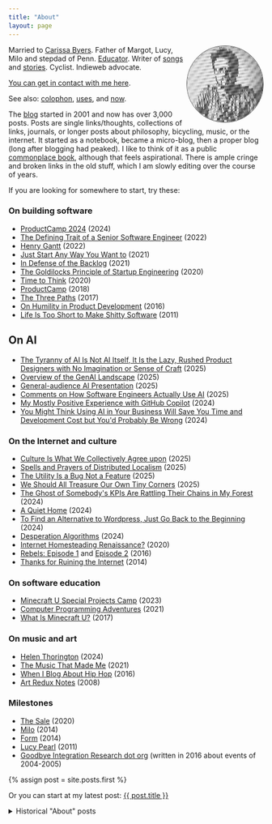 ```yaml
---
title: "About"
layout: page
---
```


<style>
  img {
    float: right;
    background-color: #eee;
    border-radius: 75px;
    border: 1px solid #555;
    max-width: 150px;
  }
  @media (prefers-color-scheme: dark) {
    img {
      border: 1px solid #fff;
    }
  }
</style>

![](/assets/page/d-glif.png)

Married to [Carissa Byers](http://carissabyers.com/). Father of Margot, Lucy, Milo and stepdad of Penn. [Educator](http://minecraftu.org/). Writer of [songs](/music) and [stories](/writing). Cyclist. Indieweb advocate.

[You can get in contact with me here](https://letterbird.co/dealingwith).

See also: [colophon](/colophon), [uses](/uses), and [now](/now).

The [blog](/blog) started in 2001 and now has over 3,000 posts. Posts are single links/thoughts, collections of links, journals, or longer posts about philosophy, bicycling, music, or the internet. It started as a notebook, became a micro-blog, then a proper blog (long after blogging had peaked). I like to think of it as a public [commonplace book](https://en.wikipedia.org/wiki/Commonplace_book), although that feels aspirational. There is ample cringe and broken links in the old stuff, which I am slowly editing over the course of years.

If you are looking for somewhere to start, try these:

### On building software

- [ProductCamp 2024](/2024/10/20/productcamp-2024/) (2024)
- [The Defining Trait of a Senior Software Engineer](/2022/12/08/the-defining-trait-of-a-senior-software-engineer/) (2022)
- [Henry Gantt](/2022/09/13/henry-gantt/) (2022)
- [Just Start Any Way You Want to](/2021/02/18/just-start-any-way-you-want-to/) (2021)
- [In Defense of the Backlog](/2021/01/26/in-defense-of-the-backlog/) (2021)
- [The Goldilocks Principle of Startup Engineering](/2020/08/28/the-goldilocks-principle-of-startup-engineering/) (2020)
- [Time to Think](/2020/10/28/time-to-think/) (2020)
- [ProductCamp](/2018/03/11/product-camp/) (2018)
- [The Three Paths](/2017/04/22/the-three-paths/) (2017)
- [On Humility in Product Development](/2016/02/29/on-humility-in-product-development/) (2016)
- [Life Is Too Short to Make Shitty Software](/2011/03/15/life-is-too-short-to-make-shitty-software/) (2011)

## On AI

- [The Tyranny of AI Is Not AI Itself, It Is the Lazy, Rushed Product Designers with No Imagination or Sense of Craft](https://daniel.industries/2025/07/13/the-tyranny-of-ai-is-not-ai-itself-it-is-the-lazy-rushed-product-designers-with-no-imagination-or-sense-of-craft/) (2025)
- [Overview of the GenAI Landscape](https://daniel.industries/2025/06/20/overview-of-the-genai-landscape/) (2025)
- [General-audience AI Presentation](https://daniel.industries/2025/05/17/general-audience-ai-presentation/) (2025)
- [Comments on How Software Engineers Actually Use AI](https://daniel.industries/2025/03/29/comments-on-how-software-engineers-actually-use-ai/) (2025)
- [My Mostly Positive Experience with GitHub Copilot](https://daniel.industries/2024/07/09/my-mostly-positive-experience-with-github-copilot/) (2024)
- [You Might Think Using AI in Your Business Will Save You Time and Development Cost but You'd Probably Be Wrong](https://daniel.industries/2024/06/30/you-might-think-using-ai-in-your-business-will-save-you-time-and-development-cost-but-youd-be-wrong/) (2024)

### On the Internet and culture

- [Culture Is What We Collectively Agree upon](/2025/04/27/culture-is-what-we-collectively-agree-upon/) (2025)
- [Spells and Prayers of Distributed Localism](/2025/03/15/spells-and-prayers-of-distributed-localism/) (2025)
- [The Utility Is a Bug Not a Feature](/2025/03/01/the-utility-is-a-bug-not-a-feature/) (2025)
- [We Should All Treasure Our Own Tiny Corners](/2025/01/25/we-should-all-treasure-our-own-tiny-corners/) (2025)
- [The Ghost of Somebody's KPIs Are Rattling Their Chains in My Forest](/2024/12/30/the-ghost-of-somebodys-kpis-are-rattling-their-chains-in-my-forest/) (2024)
- [A Quiet Home](/2024/09/30/a-quiet-home/) (2024)
- [To Find an Alternative to Wordpress, Just Go Back to the Beginning](/2024/02/29/to-find-an-alternative-to-wordpress-just-go-back-to-the-beginning/) (2024)
- [Desperation Algorithms](/2024/01/15/desperation-algorithms/) (2024)
- [Internet Homesteading Renaissance?](/2020/08/18/internet-homesteading-renaissance/) (2020)
- [Rebels: Episode 1](/2016/09/05/rebels/) and [Episode 2](/2016/09/05/rebels-episode-2/) (2016)
- [Thanks for Ruining the Internet](/2014/02/12/thanks-for-ruining-the-internet/) (2014)

### On software education

- [Minecraft U Special Projects Camp](/2023/09/11/2023-minecraft-u-special-projects-camp/) (2023)
- [Computer Programming Adventures](/2021/07/02/computer-programming-adventures/) (2021)
- [What Is Minecraft U?](/2017/06/15/what-is-minecraft-u/) (2017)

### On music and art

- [Helen Thorington](/2024/12/29/helen-thorington/) (2024)
- [The Music That Made Me](/2021/11/25/the-music-that-made-me/) (2021)
- [When I Blog About Hip Hop](/2016/08/28/when-i-blog-about-hip-hop/) (2016)
- [Art Redux Notes](/2008/04/26/art-redux-notes/) (2008)

### Milestones

- [The Sale](/2020/12/24/2020-year-in-review-part-1/) (2020)
- [Milo](/2014/05/31/milo/) (2014)
- [Form](/2014/01/17/form/) (2014)
- [Lucy Pearl](/2011/12/15/lucy-pearl/) (2011)
- [Goodbye Integration Research dot org](/2016/03/15/goodbye-integration-research/) (written in 2016 about events of 2004-2005)

{% assign post = site.posts.first %}

<p>Or you can start at my latest post: <a href="{{ post.url }}">{{ post.title }}</a></p>

<details>
  <summary style="cursor: pointer;">
    Historical "About" posts
  </summary>
  <div markdown="1">
  - [About](/2009/10/26/about/) (2009)
  - [About](/2006/12/08/1868/) (2006)
  - [Interviewed by Jordon Cooper](/2004/04/06/interviewed-by-jordon-cooper/) (2004)
  - [About](/2003/07/28/about/) (2003)
  </div>
</details>
